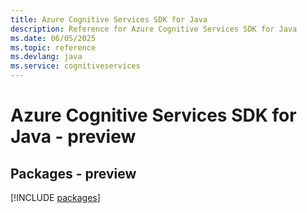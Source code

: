 ```yaml
---
title: Azure Cognitive Services SDK for Java
description: Reference for Azure Cognitive Services SDK for Java
ms.date: 06/05/2025
ms.topic: reference
ms.devlang: java
ms.service: cognitiveservices
---
```

# Azure Cognitive Services SDK for Java - preview
## Packages - preview
[!INCLUDE [packages](cognitive-services-index.md)]